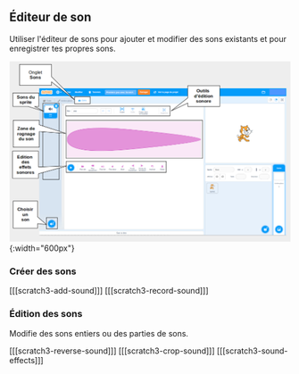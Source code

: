 ## Éditeur de son

Utiliser l'éditeur de sons pour ajouter et modifier des sons existants et pour enregistrer tes propres sons.

![Une capture d'écran annotée de l'onglet Son.](images/Scratch-Sound-tab.png){:width="600px"}

### Créer des sons

\[[[scratch3-add-sound]]\] \[[[scratch3-record-sound\]]]

### Édition des sons

Modifie des sons entiers ou des parties de sons.

\[[[scratch3-reverse-sound]]\] \[[[scratch3-crop-sound\]]] [[[scratch3-sound-effects]]]
